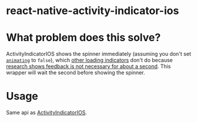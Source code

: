 # react-native-activity-indicator-ios

# What problem does this solve?
ActivityIndicatorIOS shows the spinner immediately (assuming you don't set [`animating`](http://facebook.github.io/react-native/docs/activityindicatorios.html#animating) to `false`), which [other loading indicators](https://github.com/KyleAMathews/react-spinkit#fades-in-spinners-after-one-second) don't do because [research shows feedback is not necessary for about a second](http://www.nngroup.com/articles/response-times-3-important-limits/). This wrapper will wait the second before showing the spinner.

# Usage

Same api as [ActivityIndicatorIOS](http://facebook.github.io/react-native/docs/activityindicatorios.html#content).
